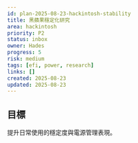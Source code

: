 ```yaml
---
id: plan-2025-08-23-hackintosh-stability
title: 黑蘋果穩定化研究
area: hackintosh
priority: P2
status: inbox
owner: Hades
progress: 5
risk: medium
tags: [efi, power, research]
links: []
created: 2025-08-23
updated: 2025-08-23
---
```


## 目標
提升日常使用的穩定度與電源管理表現。
